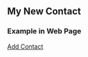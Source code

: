 ## My New Contact

### Example in Web Page  

[Add Contact](https://raguirregiraldo.github.io/my-contacts/)
